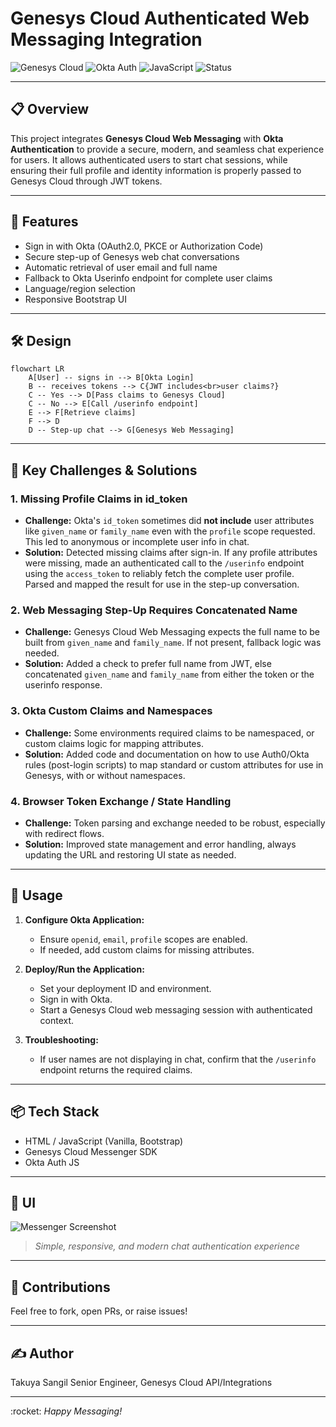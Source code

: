 # Genesys Cloud Authenticated Web Messaging Integration

![Genesys Cloud](https://img.shields.io/badge/Genesys-Cloud-orange?logo=genesys\&logoColor=white)
![Okta Auth](https://img.shields.io/badge/Auth-Okta-blue?logo=okta\&logoColor=white)
![JavaScript](https://img.shields.io/badge/JS-Vanilla-yellow?logo=javascript)
![Status](https://img.shields.io/badge/status-active-brightgreen)

---

## 📋 Overview

This project integrates **Genesys Cloud Web Messaging** with **Okta Authentication** to provide a secure, modern, and seamless chat experience for users. It allows authenticated users to start chat sessions, while ensuring their full profile and identity information is properly passed to Genesys Cloud through JWT tokens.

---

## 🎯 Features

* Sign in with Okta (OAuth2.0, PKCE or Authorization Code)
* Secure step-up of Genesys web chat conversations
* Automatic retrieval of user email and full name
* Fallback to Okta Userinfo endpoint for complete user claims
* Language/region selection
* Responsive Bootstrap UI

---

## 🛠️ Design

```mermaid
flowchart LR
    A[User] -- signs in --> B[Okta Login]
    B -- receives tokens --> C{JWT includes<br>user claims?}
    C -- Yes --> D[Pass claims to Genesys Cloud]
    C -- No --> E[Call /userinfo endpoint]
    E --> F[Retrieve claims]
    F --> D
    D -- Step-up chat --> G[Genesys Web Messaging]
```

---

## 🚩 Key Challenges & Solutions

### 1. **Missing Profile Claims in id\_token**

* **Challenge:**
  Okta's `id_token` sometimes did **not include** user attributes like `given_name` or `family_name` even with the `profile` scope requested. This led to anonymous or incomplete user info in chat.
* **Solution:**
  Detected missing claims after sign-in. If any profile attributes were missing, made an authenticated call to the `/userinfo` endpoint using the `access_token` to reliably fetch the complete user profile. Parsed and mapped the result for use in the step-up conversation.

### 2. **Web Messaging Step-Up Requires Concatenated Name**

* **Challenge:**
  Genesys Cloud Web Messaging expects the full name to be built from `given_name` and `family_name`. If not present, fallback logic was needed.
* **Solution:**
  Added a check to prefer full name from JWT, else concatenated `given_name` and `family_name` from either the token or the userinfo response.

### 3. **Okta Custom Claims and Namespaces**

* **Challenge:**
  Some environments required claims to be namespaced, or custom claims logic for mapping attributes.
* **Solution:**
  Added code and documentation on how to use Auth0/Okta rules (post-login scripts) to map standard or custom attributes for use in Genesys, with or without namespaces.

### 4. **Browser Token Exchange / State Handling**

* **Challenge:**
  Token parsing and exchange needed to be robust, especially with redirect flows.
* **Solution:**
  Improved state management and error handling, always updating the URL and restoring UI state as needed.

---

## 🚀 Usage

1. **Configure Okta Application:**

   * Ensure `openid`, `email`, `profile` scopes are enabled.
   * If needed, add custom claims for missing attributes.

2. **Deploy/Run the Application:**

   * Set your deployment ID and environment.
   * Sign in with Okta.
   * Start a Genesys Cloud web messaging session with authenticated context.

3. **Troubleshooting:**

   * If user names are not displaying in chat, confirm that the `/userinfo` endpoint returns the required claims.

---

## 📦 Tech Stack

* HTML / JavaScript (Vanilla, Bootstrap)
* Genesys Cloud Messenger SDK
* Okta Auth JS

---

## 🎨 UI

![Messenger Screenshot](https://img.shields.io/badge/UI-Bootstrap%204-lightgrey?logo=bootstrap)

> *Simple, responsive, and modern chat authentication experience*

---

## 🤝 Contributions

Feel free to fork, open PRs, or raise issues!

---

## ✍️ Author

Takuya Sangil
Senior Engineer, Genesys Cloud API/Integrations

---

\:rocket: *Happy Messaging!*
